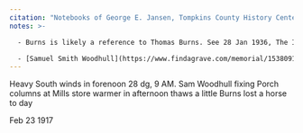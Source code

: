 ```yaml
---
citation: "Notebooks of George E. Jansen, Tompkins County History Center, Ithaca NY."
notes: >-

  - Burns is likely a reference to Thomas Burns. See 28 Jan 1936, The Ithaca Journal, Ithaca NY, p9.

  - [Samuel Smith Woodhull](https://www.findagrave.com/memorial/153809194/samuel-smith-woodhull) (Apr 1842 to 27 Dec 1917) 
---
```

Heavy South winds in forenoon 28 dg, 9 AM. Sam Woodhull fixing Porch columns at Mills store warmer in afternoon thaws a little Burns lost a horse to day

Feb 23 1917
